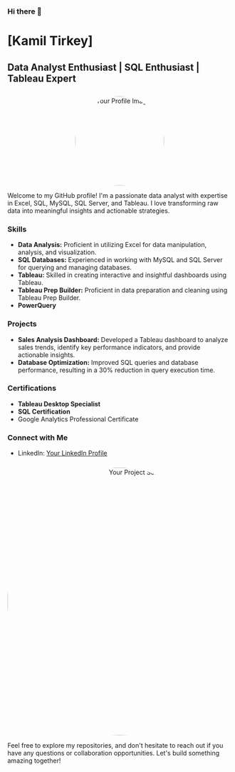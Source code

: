 ### Hi there 👋

# [Kamil Tirkey]

## Data Analyst Enthusiast | SQL Enthusiast | Tableau Expert

<div align="center">
  <img src="https://example.com/your-profile-image.jpg" alt="Your Profile Image" width="200" height="200">
</div>

Welcome to my GitHub profile! I'm a passionate data analyst with expertise in Excel, SQL, MySQL, SQL Server, and Tableau. I love transforming raw data into meaningful insights and actionable strategies.

### Skills
- **Data Analysis:** Proficient in utilizing Excel for data manipulation, analysis, and visualization.
- **SQL Databases:** Experienced in working with MySQL and SQL Server for querying and managing databases.
- **Tableau:** Skilled in creating interactive and insightful dashboards using Tableau.
- **Tableau Prep Builder:** Proficient in data preparation and cleaning using Tableau Prep Builder.
- **PowerQuery**

### Projects
- **Sales Analysis Dashboard:** Developed a Tableau dashboard to analyze sales trends, identify key performance indicators, and provide actionable insights.
- **Database Optimization:** Improved SQL queries and database performance, resulting in a 30% reduction in query execution time.
  

### Certifications
- **Tableau Desktop Specialist**
- **SQL Certification**
- Google Analytics Professional Certificate

### Connect with Me
- LinkedIn: [Your LinkedIn Profile](www.linkedin.com/in/kamiltirkey/)


<div align="center">
  <img src="https://example.com/your-project-screenshot.png" alt="Your Project Screenshot" width="600">
</div>

Feel free to explore my repositories, and don't hesitate to reach out if you have any questions or collaboration opportunities. Let's build something amazing together!

<style>
  img {
    border-radius: 50%;
    margin-top: 10px;
  }
</style>
